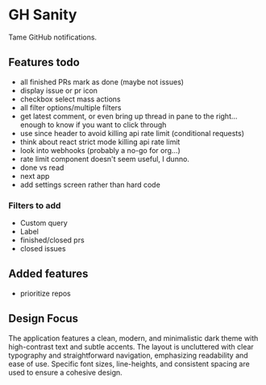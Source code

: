 # GH Sanity

Tame GitHub notifications.

## Features todo

- all finished PRs mark as done (maybe not issues)
- display issue or pr icon
- checkbox select mass actions
- all filter options/multiple filters
- get latest comment, or even bring up thread in pane to the right... enough to know if you want to click through
- use since header to avoid killing api rate limit (conditional requests)
- think about react strict mode killing api rate limit
- look into webhooks (probably a no-go for org...)
- rate limit component doesn't seem useful, I dunno.
- done vs read
- next app
- add settings screen rather than hard code

### Filters to add

- Custom query
- Label
- finished/closed prs
- closed issues

## Added features

- prioritize repos

## Design Focus

The application features a clean, modern, and minimalistic dark theme with high-contrast text and subtle accents. The layout is uncluttered with clear typography and straightforward navigation, emphasizing readability and ease of use. Specific font sizes, line-heights, and consistent spacing are used to ensure a cohesive design.
